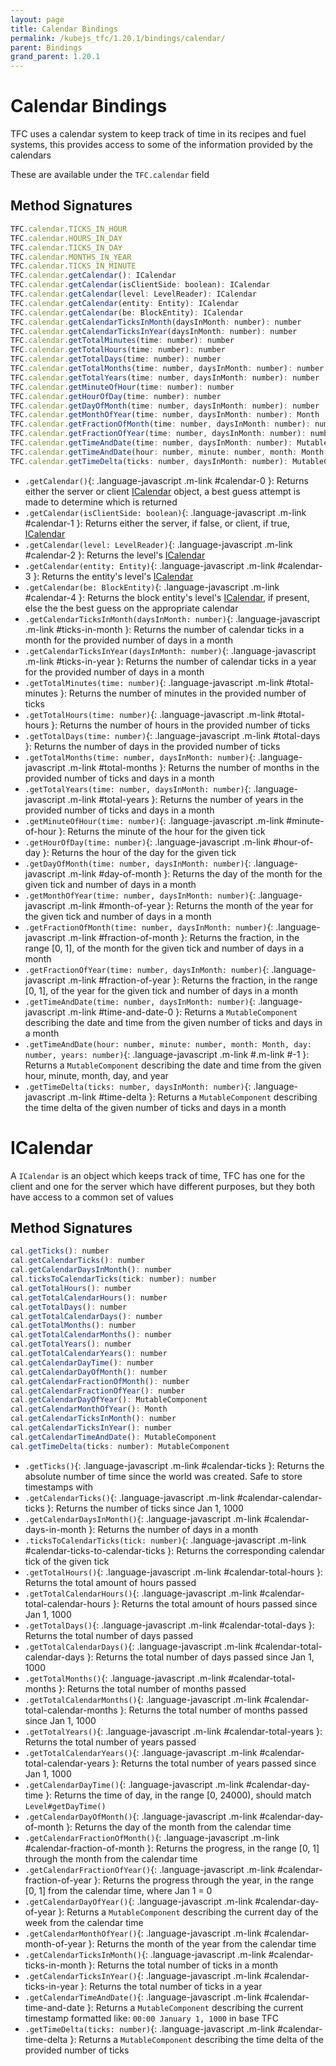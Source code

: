 ```yaml
---
layout: page
title: Calendar Bindings
permalink: /kubejs_tfc/1.20.1/bindings/calendar/
parent: Bindings
grand_parent: 1.20.1
---
```


# Calendar Bindings

TFC uses a calendar system to keep track of time in its recipes and fuel systems, this provides access to some of the information provided by the calendars

These are available under the `TFC.calendar` field

## Method Signatures

```js
TFC.calendar.TICKS_IN_HOUR
TFC.calendar.HOURS_IN_DAY
TFC.calendar.TICKS_IN_DAY
TFC.calendar.MONTHS_IN_YEAR
TFC.calendar.TICKS_IN_MINUTE
TFC.calendar.getCalendar(): ICalendar
TFC.calendar.getCalendar(isClientSide: boolean): ICalendar
TFC.calendar.getCalendar(level: LevelReader): ICalendar
TFC.calendar.getCalendar(entity: Entity): ICalendar
TFC.calendar.getCalendar(be: BlockEntity): ICalendar
TFC.calendar.getCalendarTicksInMonth(daysInMonth: number): number
TFC.calendar.getCalendarTicksInYear(daysInMonth: number): number
TFC.calendar.getTotalMinutes(time: number): number
TFC.calendar.getTotalHours(time: number): number
TFC.calendar.getTotalDays(time: number): number
TFC.calendar.getTotalMonths(time: number, daysInMonth: number): number
TFC.calendar.getTotalYears(time: number, daysInMonth: number): number
TFC.calendar.getMinuteOfHour(time: number): number
TFC.calendar.getHourOfDay(time: number): number
TFC.calendar.getDayOfMonth(time: number, daysInMonth: number): number
TFC.calendar.getMonthOfYear(time: number, daysInMonth: number): Month
TFC.calendar.getFractionOfMonth(time: number, daysInMonth: number): number
TFC.calendar.getFractionOfYear(time: number, daysInMonth: number): number
TFC.calendar.getTimeAndDate(time: number, daysInMonth: number): MutableComponent
TFC.calendar.getTimeAndDate(hour: number, minute: number, month: Month, day: number, years: number): MutableComponent
TFC.calendar.getTimeDelta(ticks: number, daysInMonth: number): MutableComponent
```

- `.getCalendar()`{: .language-javascript .m-link #calendar-0 }: Returns either the server or client [ICalendar](#icalendar) object, a best guess attempt is made to determine which is returned
- `.getCalendar(isClientSide: boolean)`{: .language-javascript .m-link #calendar-1 }: Returns either the server, if false, or client, if true, [ICalendar](#icalendar)
- `.getCalendar(level: LevelReader)`{: .language-javascript .m-link #calendar-2 }: Returns the level's [ICalendar](#icalendar)
- `.getCalendar(entity: Entity)`{: .language-javascript .m-link #calendar-3 }: Returns the entity's level's [ICalendar](#icalendar)
- `.getCalendar(be: BlockEntity)`{: .language-javascript .m-link #calendar-4 }: Returns the block entity's level's [ICalendar](#icalendar), if present, else the the best guess on the appropriate calendar
- `.getCalendarTicksInMonth(daysInMonth: number)`{: .language-javascript .m-link #ticks-in-month }: Returns the number of calendar ticks in a month for the provided number of days in a month
- `.getCalendarTicksInYear(daysInMonth: number)`{: .language-javascript .m-link #ticks-in-year }: Returns the number of calendar ticks in a year for the provided number of days in a month
- `.getTotalMinutes(time: number)`{: .language-javascript .m-link #total-minutes }: Returns the number of minutes in the provided number of ticks
- `.getTotalHours(time: number)`{: .language-javascript .m-link #total-hours }: Returns the number of hours in the provided number of ticks
- `.getTotalDays(time: number)`{: .language-javascript .m-link #total-days }: Returns the number of days in the provided number of ticks
- `.getTotalMonths(time: number, daysInMonth: number)`{: .language-javascript .m-link #total-months }: Returns the number of months in the provided number of ticks and days in a month
- `.getTotalYears(time: number, daysInMonth: number)`{: .language-javascript .m-link #total-years }: Returns the number of years in the provided number of ticks and days in a month
- `.getMinuteOfHour(time: number)`{: .language-javascript .m-link #minute-of-hour }: Returns the minute of the hour for the given tick
- `.getHourOfDay(time: number)`{: .language-javascript .m-link #hour-of-day }: Returns the hour of the day for the given tick
- `.getDayOfMonth(time: number, daysInMonth: number)`{: .language-javascript .m-link #day-of-month }: Returns the day of the month for the given tick and number of days in a month
- `.getMonthOfYear(time: number, daysInMonth: number)`{: .language-javascript .m-link #month-of-year }: Returns the month of the year for the given tick and number of days in a month
- `.getFractionOfMonth(time: number, daysInMonth: number)`{: .language-javascript .m-link #fraction-of-month }: Returns the fraction, in the range [0, 1], of the month for the given tick and number of days in a month
- `.getFractionOfYear(time: number, daysInMonth: number)`{: .language-javascript .m-link #fraction-of-year }: Returns the fraction, in the range [0, 1], of the year for the given tick and number of days in a month
- `.getTimeAndDate(time: number, daysInMonth: number)`{: .language-javascript .m-link #time-and-date-0 }: Returns a `MutableComponent` describing the date and time from the given number of ticks and days in a month
- `.getTimeAndDate(hour: number, minute: number, month: Month, day: number, years: number)`{: .language-javascript .m-link #.m-link #-1 }: Returns a `MutableComponent` describing the date and time from the given hour, minute, month, day, and year
- `.getTimeDelta(ticks: number, daysInMonth: number)`{: .language-javascript .m-link #time-delta }: Returns a `MutableComponent` describing the time delta of the given number of ticks and days in a month

# ICalendar

A `ICalendar` is an object which keeps track of time, TFC has one for the client and one for the server which have different purposes, but they both have access to a common set of values

## Method Signatures

```js
cal.getTicks(): number
cal.getCalendarTicks(): number
cal.getCalendarDaysInMonth(): number
cal.ticksToCalendarTicks(tick: number): number
cal.getTotalHours(): number
cal.getTotalCalendarHours(): number
cal.getTotalDays(): number
cal.getTotalCalendarDays(): number
cal.getTotalMonths(): number
cal.getTotalCalendarMonths(): number
cal.getTotalYears(): number
cal.getTotalCalendarYears(): number
cal.getCalendarDayTime(): number
cal.getCalendarDayOfMonth(): number
cal.getCalendarFractionOfMonth(): number
cal.getCalendarFractionOfYear(): number
cal.getCalendarDayOfYear(): MutableComponent
cal.getCalendarMonthOfYear(): Month
cal.getCalendarTicksInMonth(): number
cal.getCalendarTicksInYear(): number
cal.getCalendarTimeAndDate(): MutableComponent
cal.getTimeDelta(ticks: number): MutableComponent
```

- `.getTicks()`{: .language-javascript .m-link #calendar-ticks }: Returns the absolute number of time since the world was created. Safe to store timestamps with
- `.getCalendarTicks()`{: .language-javascript .m-link #calendar-calendar-ticks }: Returns the number of ticks since Jan 1, 1000
- `.getCalendarDaysInMonth()`{: .language-javascript .m-link #calendar-days-in-month }: Returns the number of days in a month
- `.ticksToCalendarTicks(tick: number)`{: .language-javascript .m-link #calendar-ticks-to-calendar-ticks }: Returns the corresponding calendar tick of the given tick
- `.getTotalHours()`{: .language-javascript .m-link #calendar-total-hours }: Returns the total amount of hours passed
- `.getTotalCalendarHours()`{: .language-javascript .m-link #calendar-total-calendar-hours }: Returns the total amount of hours passed since Jan 1, 1000
- `.getTotalDays()`{: .language-javascript .m-link #calendar-total-days }: Returns the total number of days passed
- `.getTotalCalendarDays()`{: .language-javascript .m-link #calendar-total-calendar-days }: Returns the total number of days passed since Jan 1, 1000
- `.getTotalMonths()`{: .language-javascript .m-link #calendar-total-months }: Returns the total number of months passed
- `.getTotalCalendarMonths()`{: .language-javascript .m-link #calendar-total-calendar-months }: Returns the total number of months passed since Jan 1, 1000
- `.getTotalYears()`{: .language-javascript .m-link #calendar-total-years }: Returns the total number of years passed
- `.getTotalCalendarYears()`{: .language-javascript .m-link #calendar-total-calendar-years }: Returns the total number of years passed since Jan 1, 1000
- `.getCalendarDayTime()`{: .language-javascript .m-link #calendar-day-time }: Returns the time of day, in the range [0, 24000), should match `Level#getDayTime()`
- `.getCalendarDayOfMonth()`{: .language-javascript .m-link #calendar-day-of-month }: Returns the day of the month from the calendar time
- `.getCalendarFractionOfMonth()`{: .language-javascript .m-link #calendar-fraction-of-month }: Returns the progress, in the range [0, 1] through the month from the calendar time
- `.getCalendarFractionOfYear()`{: .language-javascript .m-link #calendar-fraction-of-year }: Returns the progress through the year, in the range [0, 1] from the calendar time, where Jan 1 = 0
- `.getCalendarDayOfYear()`{: .language-javascript .m-link #calendar-day-of-year }: Returns a `MutableComponent` describing the current day of the week from the calendar time
- `.getCalendarMonthOfYear()`{: .language-javascript .m-link #calendar-month-of-year }: Returns the month of the year from the calendar time
- `.getCalendarTicksInMonth()`{: .language-javascript .m-link #calendar-ticks-in-month }: Returns the total number of ticks in a month
- `.getCalendarTicksInYear()`{: .language-javascript .m-link #calendar-ticks-in-year }: Returns the total number of ticks in a year
- `.getCalendarTimeAndDate()`{: .language-javascript .m-link #calendar-time-and-date }: Returns a `MutableComponent` describing the current timestamp formatted like: `00:00 January 1, 1000` in base TFC
- `.getTimeDelta(ticks: number)`{: .language-javascript .m-link #calendar-time-delta }: Returns a `MutableComponent` describing the time delta of the provided number of ticks
